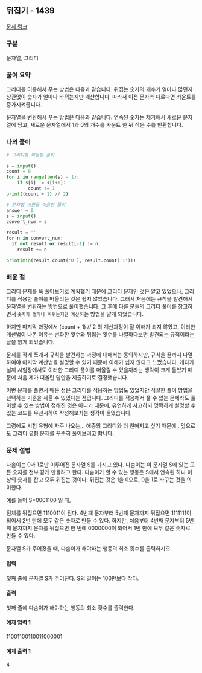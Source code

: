 ## 뒤집기 - 1439

[문제 링크](https://www.acmicpc.net/problem/1439)

### 구분

문자열, 그리디

### 풀이 요약

그리디를 이용해서 푸는 방법은 다음과 같습니다. 뒤집는 숫자의 개수가 얼마나 많던지 상관없이 숫자가 얼마나 바뀌는지만 계산합니다. 따라서 이전 문자와 다르다면 카운트를 증가시켜줍니다.

문자열을 변환해서 푸는 방법은 다음과 같습니다. 연속된 숫자는 제거해서 새로운 문자열에 담고, 새로운 문자열에서 1과 0의 개수를 카운트 한 뒤 작은 수를 반환합니다.

### 나의 풀이

```python
# 그리디를 이용한 풀이

s = input()
count = 0
for i in range(len(s) - 1):
    if s[i] != s[i+1]:
        count += 1
print((count + 1) // 2)

```

```python
# 문자열 변환을 이용한 풀이
answer = 0
s = input()
convert_num = s

result = ''
for n in convert_num:
  if not result or result[-1] != n:
    result += n

print(min(result.count('0'), result.count('1')))
```

### 배운 점

그리디 문제를 쭉 풀어보기로 계획했기 때문에 그리디 문제인 것은 알고 있었으나, 그리디를 적용한 풀이를 떠올리는 것은 쉽지 않았습니다. 그래서 처음에는 규칙을 발견해서 문자열을 변환하는 방법으로 풀이했습니다. 그 후에 다른 분들의 그리디 풀이를 참고하면서 `숫자가 얼마나 바뀌는지만 계산`하는 방법을 알게 되었습니다.

하지만 마지막 과정에서 (count + 1) // 2 의 계산과정이 잘 이해가 되지 않았고, 이러한 계산법이 나온 이유는 변화한 횟수와 뒤집는 횟수를 나열하다보면 발견되는 규칙이라는 글을 읽게 되었습니다.

문제를 작게 쪼개서 규칙을 발견하는 과정에 대해서는 동의하지만, 규칙을 끝까지 나열하여야 마지막 계산법을 설명할 수 있기 때문에 이해가 쉽지 않다고 느꼈습니다. 게다가 실제 시험장에서도 이러한 그리디 풀이를 떠올릴 수 있을까라는 생각이 크게 들었기 때문에 처음 제가 떠올린 답안을 제출하기로 결정했습니다.

이번 문제를 풀면서 배운 점은 그리디를 적용하는 방법도 있었지만 적절한 풀이 방법을 선택하는 기준을 세울 수 있었다는 점입니다. 그리디를 적용해서 풀 수 있는 문제라도 풀이할 수 있는 방법이 정해진 것은 아니기 때문에, 유연하게 사고하되 명확하게 설명할 수 있는 코드를 우선시하여 작성해보자는 생각이 들었습니다.

그럼에도 시험 유형에 자주 나오는... 애증의 그리디와 더 친해지고 싶기 때문에.. 앞으로도 그리디 유형 문제를 꾸준히 풀어보려고 합니다.

### 문제 설명

다솜이는 0과 1로만 이루어진 문자열 S를 가지고 있다. 다솜이는 이 문자열 S에 있는 모든 숫자를 전부 같게 만들려고 한다. 다솜이가 할 수 있는 행동은 S에서 연속된 하나 이상의 숫자를 잡고 모두 뒤집는 것이다. 뒤집는 것은 1을 0으로, 0을 1로 바꾸는 것을 의미한다.

예를 들어 S=0001100 일 때,

전체를 뒤집으면 1110011이 된다.
4번째 문자부터 5번째 문자까지 뒤집으면 1111111이 되어서 2번 만에 모두 같은 숫자로 만들 수 있다.
하지만, 처음부터 4번째 문자부터 5번째 문자까지 문자를 뒤집으면 한 번에 0000000이 되어서 1번 만에 모두 같은 숫자로 만들 수 있다.

문자열 S가 주어졌을 때, 다솜이가 해야하는 행동의 최소 횟수를 출력하시오.

<h4>입력</h4>
첫째 줄에 문자열 S가 주어진다. S의 길이는 100만보다 작다.

<h4>출력</h4>
첫째 줄에 다솜이가 해야하는 행동의 최소 횟수를 출력한다.

<h4>예제 입력 1</h4>
11001100110011000001

<h4>예제 출력 1</h4>
4
